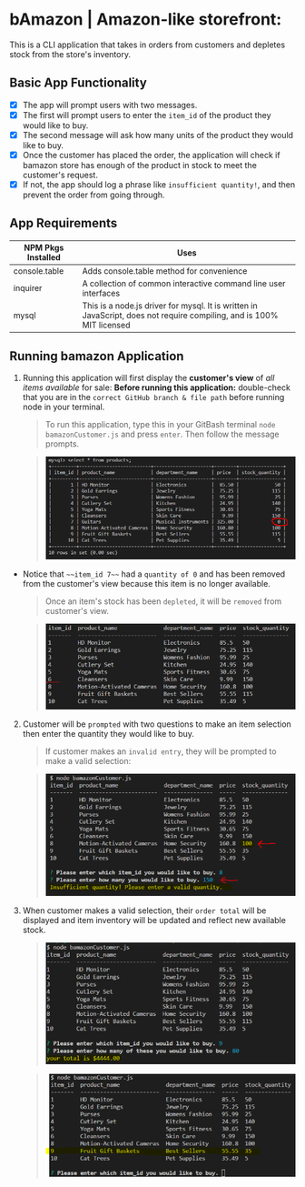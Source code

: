 # bAmazon | Amazon-like storefront: 
This is a CLI application that takes in orders from customers and depletes stock from the store's inventory.

## Basic App Functionality
- [x] The app will prompt users with two messages.
- [x] The first will prompt users to enter the `item_id` of the product they would like to buy.
- [x] The second message will ask how many units of the product they would like to buy.
- [x] Once the customer has placed the order, the application will check if bamazon store has enough of the product in stock to meet the customer's request.
- [x] If not, the app should log a phrase like `insufficient quantity!`, and then prevent the order from going through.

## App Requirements
NPM Pkgs Installed | Uses
------------------ | ----
console.table | Adds console.table method for convenience
inquirer | A collection of common interactive command line user interfaces
mysql | This is a node.js driver for mysql. It is written in JavaScript, does not require compiling, and is 100% MIT licensed

## **Running bamazon Application**

1. Running this application will first display the **customer's view** of _all items available_ for sale:
    **Before running this application:** double-check that you are in the `correct GitHub branch & file path` before running node in your terminal.

    >To run this application, type this in your GitBash terminal `node bamazonCustomer.js` and press `enter`. 
    >Then follow the message prompts.
    
    >![Products Inventory](https://github.com/kyoukel/bamazon/blob/master/screenshots/full_products_inventory.PNG)

* Notice that `~~item_id 7~~` had a `quantity of 0` and has been removed from the customer's view because this item is no longer available. 
    
    >Once an item's stock has been `depleted`, it will be `removed` from customer's view.
    
    >![Available Inventory](https://github.com/kyoukel/bamazon/blob/master/screenshots/available_items.PNG)

2. Customer will be `prompted` with two questions to make an item selection then enter the quantity they would like to buy. 
    
    >If customer makes an `invalid entry`, they will be prompted to make a valid selection:

    >![Insufficient Quantity](https://github.com/kyoukel/bamazon/blob/master/screenshots/insufficient_quantity.PNG)

3. When customer makes a valid selection, their `order total` will be displayed and item inventory will be updated and reflect new available stock.
    
    >![Order Total](https://github.com/kyoukel/bamazon/blob/master/screenshots/order_total.PNG)

    >![Inventory Updated](https://github.com/kyoukel/bamazon/blob/master/screenshots/inventory_updated.PNG)






